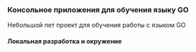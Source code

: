 ### Консольное приложения для обучения языку GO

Небольшой пет проект для обучения работы c языком GO

#### Локальная разработка и окружение
